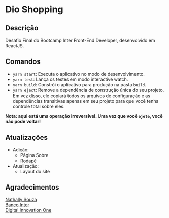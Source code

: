 # Dio Shopping

## Descrição

Desafio Final do Bootcamp Inter Front-End Developer, desenvolvido em ReactJS.

## Comandos

- `yarn start`: Executa o aplicativo no modo de desenvolvimento.
- `yarn test`: Lança os testes em modo interactive watch.
- `yarn build`: Constrói o aplicativo para produção na pasta `build`.
- `yarn eject`: Remove a dependência de construção única do seu projeto. Em vez disso, ele copiará todos os arquivos de configuração e as dependências transitivas apenas em seu projeto para que você tenha controle total sobre eles.

**Nota: aqui está uma operação irreversível. Uma vez que você `ejete`, você não pode voltar!**

## Atualizações

- Adição:
  - Página Sobre
  - Rodapé
- Atualização:
  - Layout do site

## Agradecimentos

[Nathally Souza](https://github.com/nathyts/)<br>
[Banco Inter](https://www.bancointer.com.br)<br>
[Digital Innovation One](https://www.dio.me)
